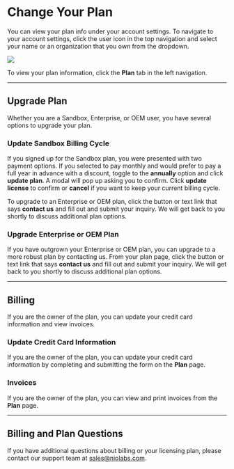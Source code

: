 # Change Your Plan

You can view your plan info under your account settings. To navigate to your account settings, click the user icon in the top navigation and select your name or an organization that you own from the dropdown.

![](/img/organizations/org-account-settings.jpg)

To view your plan information, click the **Plan** tab in the left navigation.


---

## Upgrade Plan

Whether you are a Sandbox, Enterprise, or OEM user, you have several options to upgrade your plan.

### Update Sandbox Billing Cycle
If you signed up for the Sandbox plan, you were presented with two payment options. If you selected to pay monthly and would prefer to pay a full year in advance with a discount, toggle to the **annually** option and click **update plan**. A modal will pop up asking you to confirm. Click **update license** to confirm or **cancel** if you want to keep your current billing cycle.

To upgrade to an Enterprise or OEM plan, click the button or text link that says **contact us** and fill out and submit your inquiry. We will get back to you shortly to discuss additional plan options.

### Upgrade Enterprise or OEM Plan
If you have outgrown your Enterprise or OEM plan, you can upgrade to a more robust plan by contacting us. From your plan page, click the button or text link that says **contact us** and fill out and submit your inquiry. We will get back to you shortly to discuss additional plan options.

---

## Billing

If you are the owner of the plan, you can update your credit card information and view invoices.

### Update Credit Card Information

If you are the owner of the plan, you can update your credit card information by completing and submitting the form on the **Plan** page.

### Invoices

If you are the owner of the plan, you can view and print invoices from the **Plan** page.

---

## Billing and Plan Questions

If you have additional questions about billing or your licensing plan, please contact our support team at [sales@niolabs.com](mailto:sales@niolabs.com).

